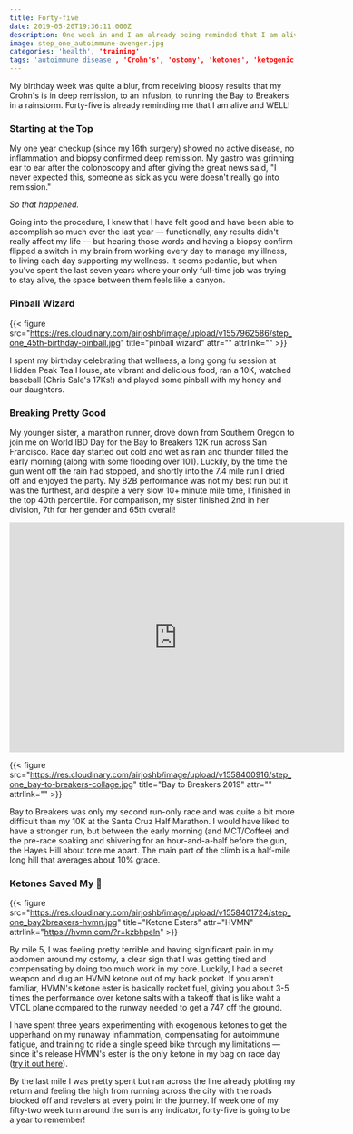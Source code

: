 ```yaml
---
title: Forty-five
date: 2019-05-20T19:36:11.000Z
description: One week in and I am already being reminded that I am alive and WELL!
image: step_one_autoimmune-avenger.jpg
categories: 'health', 'training'
tags: 'autoimmune disease', 'Crohn's', 'ostomy', 'ketones', 'ketogenic'
---
```

My birthday week was quite a blur, from receiving biopsy results that my Crohn's is in deep remission, to an infusion, to running the Bay to Breakers in a rainstorm. Forty-five is already reminding me that I am alive and WELL!

### Starting at the Top
My one year checkup (since my 16th surgery) showed no active disease, no inflammation and biopsy confirmed deep remission. My gastro was grinning ear to ear after the colonoscopy and after giving the great news said, "I never expected this, someone as sick as you were doesn't really go into remission."

*So that happened.*

Going into the procedure, I knew that I have felt good and have been able to accomplish so much over the last year — functionally, any results didn't really affect my life — but hearing those words and having a biopsy confirm flipped a switch in my brain from working every day to manage my illness, to living each day supporting my wellness. It seems pedantic, but when you've spent the last seven years where your only full-time job was trying to stay alive, the space between them feels like a canyon.

### Pinball Wizard

{{< figure src="https://res.cloudinary.com/airjoshb/image/upload/v1557962586/step_one_45th-birthday-pinball.jpg" title="pinball wizard" attr="" attrlink="" >}}

I spent my birthday celebrating that wellness, a long gong fu session at Hidden Peak Tea House, ate vibrant and delicious food, ran a 10K, watched baseball (Chris Sale's 17Ks!) and played some pinball with my honey and our daughters.

### Breaking Pretty Good

My younger sister, a marathon runner, drove down from Southern Oregon to join me on World IBD Day for the Bay to Breakers 12K run across San Francisco. Race day started out cold and wet as rain and thunder filled the early morning (along with some flooding over 101). Luckily, by the time the gun went off the rain had stopped, and shortly into the 7.4 mile run I dried off and enjoyed the party. My B2B performance was not my best run but it was the furthest, and despite a very slow 10+ minute mile time, I finished in the top 40th percentile. For comparison, my sister finished 2nd in her division, 7th for her gender and 65th overall!

<iframe height='405' width='590' frameborder='0' allowtransparency='true' scrolling='no' src='https://www.strava.com/activities/2380893285/embed/e4fb123dd307fbea9c99182ee36cc11632057376'></iframe>

{{< figure src="https://res.cloudinary.com/airjoshb/image/upload/v1558400916/step_one_bay-to-breakers-collage.jpg" title="Bay to Breakers 2019" attr="" attrlink="" >}}

Bay to Breakers was only my second run-only race and was quite a bit more difficult than my 10K at the Santa Cruz Half Marathon. I would have liked to have a stronger run, but between the early morning (and MCT/Coffee) and the pre-race soaking and shivering for an hour-and-a-half before the gun, the Hayes Hill about tore me apart. The main part of the climb is a half-mile long hill that averages about 10% grade. 


### Ketones Saved My  🥓

{{< figure src="https://res.cloudinary.com/airjoshb/image/upload/v1558401724/step_one_bay2breakers-hvmn.jpg" title="Ketone Esters" attr="HVMN" attrlink="https://hvmn.com/?r=kzbhpeln" >}}

By mile 5, I was feeling pretty terrible and having significant pain in my abdomen around my ostomy, a clear sign that I was getting tired and compensating by doing too much work in my core. Luckily, I had a secret weapon and dug an HVMN ketone out of my back pocket. If you aren't familiar, HVMN's ketone ester is basically rocket fuel, giving you about 3-5 times the performance over ketone salts with a takeoff that is like waht a VTOL plane compared to the runway needed to get a 747 off the ground. 

I have spent three years experimenting with exogenous ketones to get the upperhand on my runaway inflammation, compensating for autoimmune fatigue, and training to ride a single speed bike through my limitations — since it's release HVMN's ester is the only ketone in my bag on race day ([try it out here](https://hvmn.com/?r=kzbhpeln)).

By the last mile I was pretty spent but ran across the line already plotting my return and feeling the high from running across the city with the roads blocked off and revelers at every point in the journey. If week one of my fifty-two week turn around the sun is any indicator, forty-five is going to be a year to remember!
